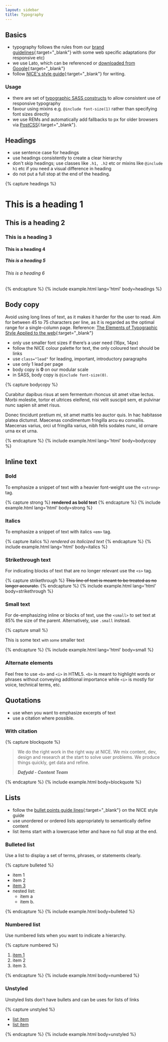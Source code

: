 ```yaml
---
layout: sidebar
title: Typography
---
```


## Basics

- typography follows the rules from our [brand guidelines](https://www.nice.org.uk/brand/typography){:target="_blank"} with some web specific adaptations (for responsive etc)
- we use Lato, which can be referenced or [downloaded from Google](https://fonts.google.com/specimen/Lato){:target="_blank"}
- follow [NICE's style guide](https://www.nice.org.uk/corporate/ecd1/){:target="_blank"} for writing.

### Usage

- there are set of <a href="{{ site.baseurl }}{% link technical/sass/documentation/typography.md %}">typographic SASS constructs</a> to allow consistent use of responsive typography
- favour using mixins e.g. `@include font-size(1)` rather than specifying font sizes directly
- we use REMs and automatically add fallbacks to px for older browsers via [PostCSS](https://github.com/nhsevidence/NICE-Experience/blob/master/.grunt-tasks/postcss.js){:target="_blank"}.


## Headings

- use sentence case for headings
- use headings consistently to create a clear hierarchy
- don't skip headings; use classes like `.h1, .h2` etc or mixins like `@include h1` etc if you need a visual difference in heading
- do not put a full stop at the end of the heading.

{% capture headings %}
<h1>This is a heading 1</h1>
<h2>This is a heading 2</h2>
<h3>This is a heading 3</h3>
<h4>This is a heading 4</h4>
<h5>This is a heading 5</h5>
<h6>This is a heading 6</h6>
{% endcapture %}
{% include example.html lang='html' body=headings %}


## Body copy

Avoid using long lines of text, as it makes it harder for the user to read. Aim for between 45 to 75 characters per line, as it is regarded as the optimal range for a single-column page. Reference: [The Elements of Typographic Style Applied to the web](http://webtypography.net/intro/){:target="_blank"}

- only use smaller font sizes if there’s a user need (16px, 14px)
- follow the NICE colour palette for text, the only coloured text should be links
- use `class="lead"` for leading, important, introductory paragraphs
- use only 1 lead per page
- body copy is **0** on our modular scale
- in SASS, body copy is `@include font-size(0)`.

{% capture bodycopy %}
<p class="lead">
    Curabitur dapibus risus at sem fermentum rhoncus sit amet vitae lectus. Morbi molestie, tortor et ultrices eleifend, nisi velit suscipit sem, et pulvinar nunc sapien sit amet risus.
</p>
<p>
    Donec tincidunt pretium mi, sit amet mattis leo auctor quis. In hac habitasse platea dictumst. Maecenas condimentum fringilla arcu eu convallis. Maecenas varius, orci ut fringilla varius, nibh felis sodales nunc, id ornare urna ex et urna.
</p>
{% endcapture %}
{% include example.html lang='html' body=bodycopy %}


## Inline text

### Bold

To emphasize a snippet of text with a heavier font-weight use the `<strong>` tag.

{% capture strong %}
<strong>rendered as bold text</strong>
{% endcapture %}
{% include example.html lang='html' body=strong %}

### Italics

To emphasize a snippet of text with italics `<em>` tag. 

{% capture italics %}
<em>rendered as italicized text</em>
{% endcapture %}
{% include example.html lang='html' body=italics %}


### Strikethrough text

For indicating blocks of text that are no longer relevant use the `<s>` tag.

{% capture strikethrough %}
<s>This line of text is meant to be treated as no longer accurate.</s>
{% endcapture %}
{% include example.html lang='html' body=strikethrough %}


### Small text

For de-emphasizing inline or blocks of text, use the `<small>` to set text at 85% the size of the parent. Alternatively, use `.small` instead.

{% capture small %}
<p>This is some text <small>with some</small> <span class="small">smaller text</span></p>
{% endcapture %}
{% include example.html lang='html' body=small %}


### Alternate elements

Feel free to use `<b>` and `<i>` in HTML5. `<b>` is meant to highlight words or phrases without conveying additional importance while `<i>` is mostly for voice, technical terms, etc.


## Quotations

- use when you want to emphasize excerpts of text
- use a citation where possible.

### With citation

{% capture blockquote %}
<blockquote class="quote">
    <p>We do the right work in the right way at NICE. We mix content, dev, design and research at the start to solve user problems.  We produce things quickly, get data and refine. </p>
    <footer>
        <cite><strong>Dafydd - Content Team</strong></cite>
    </footer>
</blockquote>
{% endcapture %}
{% include example.html body=blockquote %}


## Lists

- follow the [bullet points guide lines](https://www.nice.org.uk/corporate/ecd1/chapter/punctuation-and-bullet-points#bullet-points){:target="_blank"} on the NICE style guide
- use unordered or ordered lists appropriately to semantically define content
- list items start with a lowercase letter and have no full stop at the end.

### Bulleted list

Use a list to display a set of terms, phrases, or statements clearly.

{% capture bulleted %}
<ul>
    <li>item 1</li>
    <li>item 2</li>
    <li><a href="#">item 3</a></li>
    <li>
        nested list:
        <ul>
            <li>item a</li>
            <li>item b.</li>
        </ul>
    </li>
</ul>
{% endcapture %}
{% include example.html body=bulleted %}

### Numbered list

Use numbered lists when you want to indicate a hierarchy.

{% capture numbered %}
<ol>
    <li><a href="#">item 1</a></li>
    <li>item 2</li>
    <li>item 3.</li>
</ol>
{% endcapture %}
{% include example.html body=numbered %}

### Unstyled

Unstyled lists don't have bullets and can be uses for lists of links

{% capture unstyled %}
<ul class="list list--unstyled">
    <li><a href="#">list item</a></li>
    <li><a href="#">list item</a></li>
</ul>
{% endcapture %}
{% include example.html body=unstyled %}

